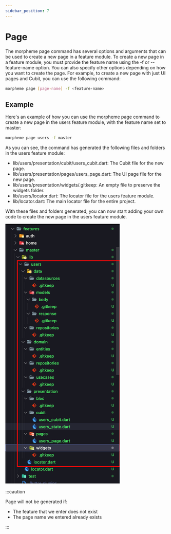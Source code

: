 ```yaml
---
sidebar_position: 7
---
```


# Page

The morpheme page command has several options and arguments that can be used to create a new page in a feature module. To create a new page in a feature module, you must provide the feature name using the -f or --feature-name option. You can also specify other options depending on how you want to create the page. For example, to create a new page with just UI pages and Cubit, you can use the following command:

```bash
morpheme page [page-name] -f <feature-name>
```

## Example

Here's an example of how you can use the morpheme page command to create a new page in the users feature module, with the feature name set to master:

```bash
morpheme page users -f master
```

As you can see, the command has generated the following files and folders in the users feature module:

- lib/users/presentation/cubit/users_cubit.dart: The Cubit file for the new page.
- lib/users/presentation/pages/users_page.dart: The UI page file for the new page.
- lib/users/presentation/widgets/.gitkeep: An empty file to preserve the widgets folder.
- lib/users/locator.dart: The locator file for the users feature module.
- lib/locator.dart: The main locator file for the entire project.

With these files and folders generated, you can now start adding your own code to create the new page in the users feature module.

![File generated](../../static/img/generate/page/user_page.png)

:::caution

Page will not be generated if:

- The feature that we enter does not exist
- The page name we entered already exists

:::
